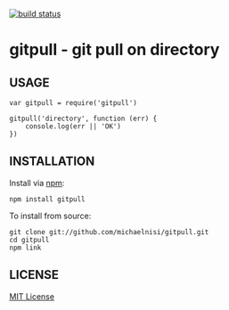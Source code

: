 [![build status](https://secure.travis-ci.org/michaelnisi/gitpull.png)](http://travis-ci.org/michaelnisi/gitpull)
# gitpull - git pull on directory

## USAGE

    var gitpull = require('gitpull')
    
    gitpull('directory', function (err) {
        console.log(err || 'OK')
    })

## INSTALLATION

Install via [npm](http://npmjs.org/):

    npm install gitpull

To install from source:

    git clone git://github.com/michaelnisi/gitpull.git 
    cd gitpull
    npm link

## LICENSE

[MIT License](https://raw.github.com/michaelnisi/gitpull/master/LICENSE)

